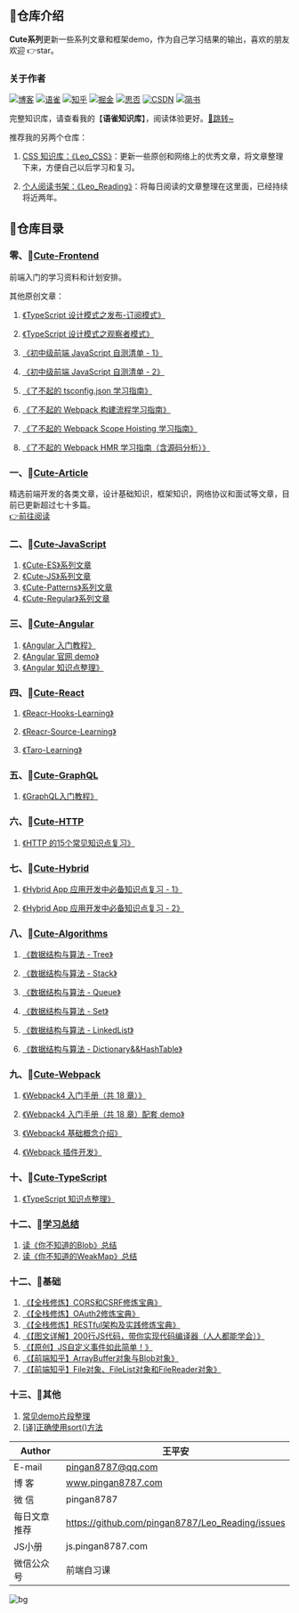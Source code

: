 ## 💌仓库介绍
**Cute系列**更新一些系列文章和框架demo，作为自己学习结果的输出，喜欢的朋友欢迎 👉star。  

### 关于作者
[![博客](http://images.pingan8787.com/icon_my1.png)](http://www.pingan8787.com)
[![语雀](http://images.pingan8787.com/assets/icon_26_yuque.png)](https://www.yuque.com/wangpingan/cute-frontend)
[![知乎](http://images.pingan8787.com/icon_zhihu1.png)](https://zhuanlan.zhihu.com/cute-javascript)
[![掘金](http://images.pingan8787.com/icon_juejin2.png)](https://juejin.im/user/586fc337a22b9d0058807d53/posts)
[![思否](http://images.pingan8787.com/icon_sf1.png)](https://segmentfault.com/blog/pingan8787)
[![CSDN](http://images.pingan8787.com/icon_csdn1.png)](https://blog.csdn.net/qq_36380426)
[![简书](http://images.pingan8787.com/icon_jianshu1.png)](https://www.jianshu.com/u/2ec5d94afd60)


完整知识库，请查看我的【**语雀知识库**】，阅读体验更好。[💌跳转~](https://www.yuque.com/wangpingan/cute-frontend)


推荐我的另两个仓库：   
 
1. [CSS 知识库：《Leo_CSS》](https://github.com/pingan8787/Leo_CSS)：更新一些原创和网络上的优秀文章，将文章整理下来，方便自己以后学习和复习。

2. [个人阅读书架：《Leo_Reading》](https://github.com/pingan8787/Leo_Reading/issues/26)：将每日阅读的文章整理在这里面，已经持续将近两年。

## 💌仓库目录

### 零、📜[Cute-Frontend](https://github.com/pingan8787/Leo-JavaScript/tree/master/Cute-Frontend)

前端入门的学习资料和计划安排。

其他原创文章：

1. [《TypeScript 设计模式之发布-订阅模式》](https://github.com/pingan8787/Leo-JavaScript/blob/master/Cute-ReadingNotes/TypeScript%20%E8%AE%BE%E8%AE%A1%E6%A8%A1%E5%BC%8F%E4%B9%8B%E5%8F%91%E5%B8%83-%E8%AE%A2%E9%98%85%E6%A8%A1%E5%BC%8F.md)  

2. [《TypeScript 设计模式之观察者模式》](https://github.com/pingan8787/Leo-JavaScript/blob/master/Cute-ReadingNotes/TypeScript%20%E8%AE%BE%E8%AE%A1%E6%A8%A1%E5%BC%8F%E4%B9%8B%E8%A7%82%E5%AF%9F%E8%80%85%E6%A8%A1%E5%BC%8F.md)

3. [《初中级前端 JavaScript 自测清单 - 1》](https://github.com/pingan8787/Leo-JavaScript/blob/master/Cute-ReadingNotes/%E5%88%9D%E4%B8%AD%E7%BA%A7%E5%89%8D%E7%AB%AF%20JavaScript%20%E8%87%AA%E6%B5%8B%E6%B8%85%E5%8D%95%20-%201.md)

4. [《初中级前端 JavaScript 自测清单 - 2》](https://github.com/pingan8787/Leo-JavaScript/blob/master/Cute-ReadingNotes/%E5%88%9D%E4%B8%AD%E7%BA%A7%E5%89%8D%E7%AB%AF%20JavaScript%20%E8%87%AA%E6%B5%8B%E6%B8%85%E5%8D%95%20-%202.md)

5. [《了不起的 tsconfig.json 学习指南》](https://github.com/pingan8787/Leo-JavaScript/blob/master/Cute-ReadingNotes/%E4%BA%86%E4%B8%8D%E8%B5%B7%E7%9A%84%20tsconfig.json%20%E5%AD%A6%E4%B9%A0%E6%8C%87%E5%8D%97.md)

6. [《了不起的 Webpack 构建流程学习指南》](https://github.com/pingan8787/Leo-JavaScript/blob/master/Cute-ReadingNotes/%E4%BA%86%E4%B8%8D%E8%B5%B7%E7%9A%84%20Webpack%20%E6%9E%84%E5%BB%BA%E6%B5%81%E7%A8%8B%E5%AD%A6%E4%B9%A0%E6%8C%87%E5%8D%97.md)

7. [《了不起的 Webpack Scope Hoisting 学习指南》](https://github.com/pingan8787/Leo-JavaScript/blob/master/Cute-ReadingNotes/%E4%BA%86%E4%B8%8D%E8%B5%B7%E7%9A%84%20Webpack%20Scope%20Hoisting%20%E5%AD%A6%E4%B9%A0%E6%8C%87%E5%8D%97.md)

8. [《了不起的 Webpack HMR 学习指南（含源码分析）》](https://github.com/pingan8787/Leo-JavaScript/blob/master/Cute-ReadingNotes/%E4%BA%86%E4%B8%8D%E8%B5%B7%E7%9A%84%20Webpack%20HMR%20%E5%AD%A6%E4%B9%A0%E6%8C%87%E5%8D%97%EF%BC%88%E5%90%AB%E6%BA%90%E7%A0%81%E5%88%86%E6%9E%90%EF%BC%89.md)

### 一、📜[Cute-Article](https://github.com/pingan8787/Leo-JavaScript/tree/master/Cute-Article)
精选前端开发的各类文章，设计基础知识，框架知识，网络协议和面试等文章，目前已更新超过七十多篇。    
[👉前往阅读](https://github.com/pingan8787/Leo-JavaScript/blob/master/Cute-Article/)

### 二、📜[Cute-JavaScript](https://github.com/pingan8787/Leo-JavaScript/tree/master/Cute-JavaScript)
1. [《Cute-ES》系列文章](https://github.com/pingan8787/Leo-JavaScript/blob/master/Cute-JavaScript/Cute-ES/)
2. [《Cute-JS》系列文章](https://github.com/pingan8787/Leo-JavaScript/blob/master/Cute-JavaScript/Cute-JS/)
3. [《Cute-Patterns》系列文章](https://github.com/pingan8787/Leo-JavaScript/blob/master/Cute-JavaScript/Cute-Patterns/)
4. [《Cute-Regular》系列文章](https://github.com/pingan8787/Leo-JavaScript/blob/master/Cute-JavaScript/Cute-Regular/)

### 三、📜[Cute-Angular](https://github.com/pingan8787/Leo-JavaScript/blob/master/Cute-Angular/README.md)

1. [《Angular 入门教程》](https://github.com/pingan8787/Leo-JavaScript/blob/master/Cute-Angular/books%E9%A1%B9%E7%9B%AEdemo/README.md)  
2. [《Angular 官网 demo》](https://github.com/pingan8787/Leo-JavaScript/blob/master/Cute-Angular/angualr%E5%AE%98%E7%BD%91demo/README.md)  
3. [《Angular 知识点整理》](https://github.com/pingan8787/Leo-JavaScript/blob/master/Cute-Angular/%E7%9F%A5%E8%AF%86%E7%82%B9%E6%95%B4%E7%90%86/README.md)  

### 四、📜[Cute-React](https://github.com/pingan8787/Leo-JavaScript/tree/master/Cute-React)

1. [《Reacr-Hooks-Learning》](https://github.com/pingan8787/Leo-JavaScript/tree/master/Cute-React/React-Hooks-Learning)

2. [《Reacr-Source-Learning》](https://github.com/pingan8787/Leo-JavaScript/tree/master/Cute-React/React-Source-Learning)

3. [《Taro-Learning》](https://github.com/pingan8787/Leo-JavaScript/tree/master/Cute-React/Go-Taro/learnPage)

### 五、📜[Cute-GraphQL](https://github.com/pingan8787/Leo-JavaScript/blob/master/Cute-GraphQL/README.md)

1. [《GraphQL入门教程》](https://github.com/pingan8787/Leo-JavaScript/blob/master/Cute-GraphQL/guide/README.md)

### 六、📜[Cute-HTTP](https://github.com/pingan8787/Leo-JavaScript/blob/master/Cute-HTTP/README.md)

1. [《HTTP 的15个常见知识点复习》](https://github.com/pingan8787/Leo-JavaScript/blob/master/Cute-HTTP/http_knowledge_point.md)  

### 七、📜[Cute-Hybrid](https://github.com/pingan8787/Leo-JavaScript/blob/master/Cute-Hybrid/README.md)

1. [《Hybrid App 应用开发中必备知识点复习 - 1》](https://github.com/pingan8787/Leo-JavaScript/blob/master/Cute-Hybrid/Cute-Hybrid-01.md) 

2. [《Hybrid App 应用开发中必备知识点复习 - 2》](https://github.com/pingan8787/Leo-JavaScript/blob/master/Cute-Hybrid/Cute-Hybrid-02.md) 


### 八、📜[Cute-Algorithms](https://github.com/pingan8787/Leo-JavaScript/blob/master/Cute-Algorithms/README.md)

1. [《数据结构与算法 - Tree》](https://github.com/pingan8787/Leo-JavaScript/blob/master/Cute-Algorithms/Cute-Algorithms-Tree.md) 

2. [《数据结构与算法 - Stack》](https://github.com/pingan8787/Leo-JavaScript/blob/master/Cute-Algorithms/Cute-Algorithms-Stack.md) 

3. [《数据结构与算法 - Queue》](https://github.com/pingan8787/Leo-JavaScript/blob/master/Cute-Algorithms/Cute-Algorithms-Queue.md) 

4. [《数据结构与算法 - Set》](https://github.com/pingan8787/Leo-JavaScript/blob/master/Cute-Algorithms/Cute-Algorithms-Set.md) 

5. [《数据结构与算法 - LinkedList》](https://github.com/pingan8787/Leo-JavaScript/blob/master/Cute-Algorithms/Cute-Algorithms-Tree.md) 
6. [《数据结构与算法 - Dictionary&&HashTable》](https://github.com/pingan8787/Leo-JavaScript/blob/master/Cute-Algorithms/Cute-Algorithms-Dictionary%26%26HashTable.md) 

### 九、📜[Cute-Webpack](https://github.com/pingan8787/Leo-JavaScript/blob/master/Cute-Webpack/README.md)

1. [《Webpack4 入门手册（共 18 章）》](https://github.com/pingan8787/Leo-JavaScript/blob/master/Cute-Webpack/introduction/README.md)

2. [《Webpack4 入门手册（共 18 章）配套 demo》](https://github.com/pingan8787/Leo-JavaScript/tree/master/Cute-Webpack/introduction/demo)

3. [《Webpack4 基础概念介绍》](https://github.com/pingan8787/Leo-JavaScript/blob/master/Cute-Webpack/guide/README.md)

4. [《Webpack 插件开发》](https://github.com/pingan8787/Leo-JavaScript/blob/master/Cute-Webpack/Webpack插件开发.md)


### 十、📜[Cute-TypeScript](https://github.com/pingan8787/Leo-JavaScript/blob/master/Cute-TypeScript/README.md)

1. [《TypeScript 知识点整理》](https://github.com/pingan8787/Leo-JavaScript/blob/master/Cute-TypeScript/guide/README.md)


### 十二、📜[学习总结](https://github.com/pingan8787/Leo-JavaScript/blob/master/Cute-ReadingNotes/README.md)

1. [读《你不知道的Blob》总结](https://github.com/pingan8787/Leo-JavaScript/blob/master/Cute-ReadingNotes/guide/读《你不知道的Blob》总结.md)
2. [读《你不知道的WeakMap》总结](https://github.com/pingan8787/Leo-JavaScript/blob/master/Cute-ReadingNotes/guide/读《你不知道的WeakMap》总结.md)


### 十二、📜基础

1. [《【全栈修炼】CORS和CSRF修炼宝典》](https://github.com/pingan8787/Leo-JavaScript/blob/master/Cute-FullStack/【全栈修炼】CORS和CSRF修炼宝典.md)
1. [《【全栈修炼】OAuth2修炼宝典》](https://github.com/pingan8787/Leo-JavaScript/blob/master/Cute-FullStack/【全栈修炼】OAuth2修炼宝典.md)
1. [《【全栈修炼】RESTful架构及实践修炼宝典》](https://github.com/pingan8787/Leo-JavaScript/blob/master/Cute-Article/article/【全栈修炼】RESTful架构及实践修炼宝典.md)
1. [《【图文详解】200行JS代码，带你实现代码编译器（人人都能学会）》](https://github.com/pingan8787/Leo-JavaScript/blob/master/Cute-Article/article/87-【图文详解】200行JS代码，带你实现代码编译器（人人都能学会）.md)
1. [《【原创】JS自定义事件如此简单！》](https://github.com/pingan8787/Leo-JavaScript/blob/master/Cute-Article/article/83-【原创】JS自定义事件如此简单！.md)
1. [《【前端知乎】ArrayBuffer对象与Blob对象》](https://github.com/pingan8787/Leo-JavaScript/blob/master/Cute-JavaScript/Cute-Tips/3.%E3%80%90%E5%89%8D%E7%AB%AF%E7%9F%A5%E4%B9%8E%E3%80%91ArrayBuffer%E5%AF%B9%E8%B1%A1%E4%B8%8EBlob%E5%AF%B9%E8%B1%A1.md)
1. [《【前端知乎】File对象、FileList对象和FileReader对象》](https://github.com/pingan8787/Leo-JavaScript/blob/master/Cute-JavaScript/Cute-Tips/4.%E3%80%90%E5%89%8D%E7%AB%AF%E7%9F%A5%E4%B9%8E%E3%80%91File%E5%AF%B9%E8%B1%A1%E3%80%81FileList%E5%AF%B9%E8%B1%A1%E5%92%8CFileReader%E5%AF%B9%E8%B1%A1.md)

### 十三、📜其他

1. [常见demo片段整理](https://github.com/pingan8787/Leo-JavaScript/blob/master/demo片段/)    
2. [[译]正确使用sort()方法](https://github.com/pingan8787/Leo-JavaScript/blob/master/Cute-Translate/1.%5B%E8%AF%91%5D%E6%AD%A3%E7%A1%AE%E4%BD%BF%E7%94%A8sort()%E6%96%B9%E6%B3%95.md)  

|Author|王平安|
|---|---|
|E-mail|pingan8787@qq.com|
|博  客|www.pingan8787.com|
|微  信|pingan8787|
|每日文章推荐|https://github.com/pingan8787/Leo_Reading/issues|
|JS小册|js.pingan8787.com|
|微信公众号|前端自习课|

![bg](http://images.pingan8787.com/2019_07_12guild_page.png)  